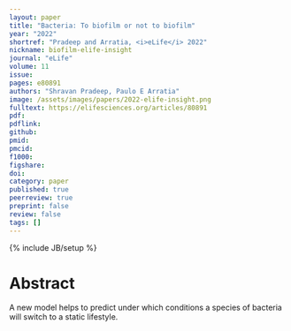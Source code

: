 ```yaml
---
layout: paper
title: "Bacteria: To biofilm or not to biofilm"
year: "2022"
shortref: "Pradeep and Arratia, <i>eLife</i> 2022"
nickname: biofilm-elife-insight
journal: "eLife"
volume: 11
issue: 
pages: e80891
authors: "Shravan Pradeep, Paulo E Arratia"
image: /assets/images/papers/2022-elife-insight.png
fulltext: https://elifesciences.org/articles/80891
pdf: 
pdflink: 
github: 
pmid: 
pmcid: 
f1000: 
figshare: 
doi: 
category: paper
published: true
peerreview: true
preprint: false
review: false
tags: []
---
```

{% include JB/setup %}

# Abstract 

A new model helps to predict under which conditions a species of bacteria will switch to a static lifestyle.
